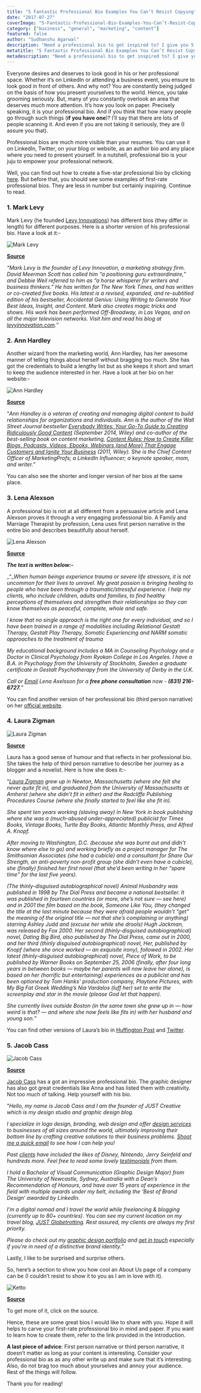 ```yaml
---
title: "5 Fantastic Professional Bio Examples You Can’t Resist Copying"
date: "2017-07-27"
coverImage: "5-Fantastic-Professional-Bio-Examples-You-Can’t-Resist-Copying-300x169.jpg"
category: ["business", "general", "marketing", "content"]
featured: false 
author: "Sudhanshu Agarwal"
description: "Need a professional bio to get inspired to? I give you 5 such professional bio examples that you can't resist stealing. Read on and check it yourself."
metatitle: "5 Fantastic Professional Bio Examples You Can’t Resist Copying"
metadescription: "Need a professional bio to get inspired to? I give you 5 such professional bio examples that you can't resist stealing. Read on and check it yourself."
---
```


Everyone desires and deserves to look good in his or her professional space. Whether it’s on LinkedIn or attending a business event, you ensure to look good in front of others. And why not? You are constantly being judged on the basis of how you present yourselves to the world. Hence, you take grooming seriously. But, many of you constantly overlook an area that deserves much more attention. It’s how you look on paper. Precisely speaking, it is your professional bio. And if you think that how many people go through such things (**if you have one**)? I’ll say that there are lots of people scanning it. And even if you are not taking it seriously, they are (I assure you that). 

Professional bios are much more visible than your resumes. You can use it on LinkedIn, Twitter, on your blog or website, as an author bio and any place where you need to present yourself. In a nutshell, professional bio is your juju to empower your professional network.

Well, you can find out how to create a five-star professional bio by clicking [here](https://www.loginradius.com/fuel/how-to-write-professional-bio-with-examples/). But before that, you should see some examples of first-rate professional bios. They are less in number but certainly inspiring. Continue to read.

### **1\. Mark Levy**

Mark Levy (he founded [Levy Innovations](http://www.levyinnovation.com/about/)) has different bios (they differ in length) for different purposes. Here is a shorter version of his professional bio. Have a look at it:-

![Mark Levy]( Mark-Levy-207x300.jpg?ver=1553881376?ver=1553881376)

**[Source](http://www.levyinnovation.com/about/)**

_“Mark Levy is the founder of Levy Innovation, a marketing strategy firm. David Meerman Scott has called him “a positioning guru extraordinaire,” and Debbie Weil referred to him as “a horse whisperer for writers and business thinkers.” He has written for The New York Times, and has written or co-created five books. His latest is a revised, expanded, and re-subtitled edition of his bestseller, Accidental Genius: Using Writing to Generate Your Best Ideas, Insight, and Content. Mark also creates magic tricks and shows. His work has been performed Off-Broadway, in Las Vegas, and on all the major television networks. Visit him and read his blog at_ [_levyinnovation.com_](http://www.levyinnovation.com/)_.”_

### **2\. Ann Hardley**

Another wizard from the marketing world, Ann Hardley, has her awesome manner of telling things about herself without bragging too much. She has got the credentials to build a lengthy list but as she keeps it short and smart to keep the audience interested in her. Have a look at her bio on her website:-

![Ann Hardley]( Ann-Hardley-300x218.jpeg?ver=1553881376?ver=1553881376)

[**Source**](http://www.annhandley.com/about/)

“_Ann Handley is a veteran of creating and managing digital content to build relationships for organizations and individuals. Ann is the author of the Wall Street Journal bestseller_ [_Everybody Writes: Your Go-To Guide to Creating Ridiculously Good Content_](http://bit.ly/EverybodyWrites) _(September 2014, Wiley) and co-author of the best-selling book on content marketing,_ [_Content Rules: How to Create Killer Blogs, Podcasts, Videos, Ebooks, Webinars (and More) That Engage Customers and Ignite Your Business_](http://www.amazon.com/gp/product/1118232607/ref=as_li_ss_tl?ie=UTF8&tag=annarchy-20&linkCode=as2&camp=1789&creative=390957&creativeASIN=1118232607) _(2011, Wiley). She is the Chief Content Officer of MarketingProfs; a LinkedIn Influencer; a keynote speaker, mom, and writer._”

You can also see the shorter and longer version of her bios at the same place.

### **3\. Lena Alexson**

A professional bio is not at all different from a persuasive article and Lena Alexson proves it through a very engaging professional bio. A Family and Marriage Therapist by profession, Lena uses first person narrative in the entire bio and describes beautifully about herself.

![Lena Alexson]( Lena-Alexson.png?ver=1553881376?ver=1553881376)

[**Source**](https://therapists.psychologytoday.com/rms/name/Lena_Axelsson_PsyD,LMFT_Santa+Cruz_California_89644)

**_The text is written below:-_**

_“__When human beings experience trauma or severe life stressors, it is not uncommon for their lives to unravel. My great passion is bringing healing to people who have been through a traumatic/stressful experience. I help my clients, who include children, adults and families, to find healthy perceptions of themselves and strengthen their relationships so they can know themselves as peaceful, complete, whole and safe._

_I know that no single approach is the right one for every individual, and so I have been trained in a range of modalities including Relational Gestalt Therapy, Gestalt Play Therapy, Somatic Experiencing and NARM somatic approaches to the treatment of trauma_

_My educational background includes a MA in Counseling Psychology and a Doctor in Clinical Psychology from Ryokan College in Los Angeles. I have a B.A. in Psychology from the University of Stockholm, Sweden a graduate certificate in Gestalt Psychotherapy from the University of Derby in the U.K._

_Call or_ [_Email_](https://therapists.psychologytoday.com/rms/name/Lena_Axelsson_PsyD,LMFT_Santa+Cruz_California_89644#) _Lena Axelsson for a_ **_free phone consultation_** _now -_ **_(831) 216-6727._**_”_

You can find another version of her professional bio (third person narrative) on her [official website](http://www.axelssonlena.com/About-Lena.html).

### **4\. Laura Zigman**

![Laura Zigman]( Laura-Zigman-300x200.jpeg?ver=1553881376?ver=1553881376)

**[Source](http://www.zocalopublicsquare.org/2009/01/23/laura-zigman/personalities/in-the-green-room/)**

Laura has a good sense of humour and that reflects in her professional bio. She takes the help of third person narrative to describe her journey as a blogger and a novelist. Here is how she does it:-

“[_Laura Zigman_](https://laurazigman.wordpress.com/life-story/) _grew up in Newton, Massachusetts (where she felt she never quite fit in), and graduated from the University of Massachusetts at Amherst (where she didn’t fit in either) and the Radcliffe Publishing Procedures Course (where she finally started to feel like she fit in)._

_She spent ten years working (slaving away) in New York in book publishing where she was a (much-abused under-appreciated) publicist for Times Books, Vintage Books, Turtle Bay Books, Atlantic Monthly Press, and Alfred A. Knopf._

_After moving to Washington, D.C. (because she was burnt out and didn’t know where else to go) and working briefly as a project manager for The Smithsonian Associates (she had a cubicle) and a consultant for Share Our Strength, an anti-poverty non-profit group (she didn’t even have a cubicle), she (finally) finished her first novel (that she’d been writing in her “spare time” for the last five years)._

_(The thinly-disguised autobiographical novel) Animal Husbandry was published in 1998 by The Dial Press and became a national bestseller. It was published in fourteen countries (or more, she’s not sure — see here) and in 2001 the film based on the book, Someone Like You, (they changed the title at the last minute because they were afraid people wouldn’t “get” the meaning of the original title — not that she’s complaining or anything) starring Ashley Judd and (excuse her while she drools) Hugh Jackman, was released by Fox 2000. Her second (thinly-disguised autobiographical) novel, Dating Big Bird, also published by The Dial Press, came out in 2000, and her third (thinly disguised autobiographical) novel, Her, published by Knopf (where she once worked — an exquisite irony), followed in 2002. Her latest (thinly-disguised autobiographical) novel, Piece of Work, to be published by Warner Books on September 25, 2006 (finally, after four long years in between books — maybe her parents will now leave her alone), is based on her (horrific but entertaining) experiences as a publicist and has been optioned by Tom Hanks’ production company, Playtone Pictures, with My Big Fat Greek Wedding’s Nia Vardalos (luff her) set to write the screenplay and star in the movie (please God let that happen)._

_She currently lives outside Boston (in the same town she grew up in — how weird is that? — and where she now feels like fits in) with her husband and young son.”_

You can find other versions of Laura’s bio in [Huffington Post](http://www.huffingtonpost.com/author/laura-zigman) and [Twitter](https://twitter.com/laurazigman?lang=en).

### **5\. Jacob Cass**

![Jacob Cass]( Jacob-Cass-300x157.png?ver=1553881376?ver=1553881376)

**[Source](http://justcreative.com/about/)**

[Jacob Cass](http://justcreative.com/about/) has a got an impressive professional bio. The graphic designer has also got great credentials like Anna and has listed them with creativity. Not too much of talking. Help yourself with his bio.

“_Hello, my name is Jacob Cass and I am the founder of JUST Creative which is my design studio and graphic design blog._

_I specialize in logo design, branding, web design and offer_ [_design services_](http://justcreative.com/hire-me/) _to businesses of all sizes around the world, ultimately improving their bottom line by crafting creative solutions to their business problems._ [_Shoot me a quick email_](http://justcreative.com/contact-me/) _to see how I can help you!_

_Past_ [_clients_](http://justcreative.com/hire-me/clients/) _have included the likes of Disney, Nintendo, Jerry Seinfeld and hundreds more. Feel free to read some lovely_ [_testimonials_](http://justcreative.com/hire-me/testimonials/) _from them._

_I hold a Bachelor of Visual Communication (Graphic Design Major) from The University of Newcastle, Sydney, Australia with a Dean’s Recommendation of Honours, and have over 15 years of experience in the field with multiple awards under my belt, including the ‘Best of Brand Design‘ awarded by LinkedIn._

_I’m a digital nomad and I travel the world while freelancing & blogging (currently up to 80+ countries). You can see my current location on my travel blog,_ [_JUST Globetrotting_](http://justglobetrotting.com/)_. Rest assured, my clients are always my first priority._

_Please do check out my_ [_graphic design portfolio_](http://justcreative.com/portfolio/) _and_ [_get in touch_](http://justcreative.com/contact-me/) _especially if you’re in need of a distinctive brand identity.”_

Lastly, I like to be surprised and surprise others.

So, here’s a section to show you how cool an About Us page of a company can be (I couldn’t resist to show it to you as I am in love with it).

![Ketto]( Ketto-1024x503.png?ver=1553881376?ver=1553881376)

**[Source](https://www.ketto.org/about/about-us.php)**

To get more of it, click on the source.

Hence, these are some great bios I would like to share with you. Hope it will helps to carve your first-rate professional bio in mind and paper. If you want to learn how to create them, refer to the link provided in the introduction.

**A last piece of advice**: First person narrative or third person narrative, it doesn’t matter as long as your content is interesting. Consider your professional bio as as any other write up and make sure that it’s interesting. Also, do not brag too much about yourselves and annoy your audience. Rest of the things will follow.

Thank you for reading!
